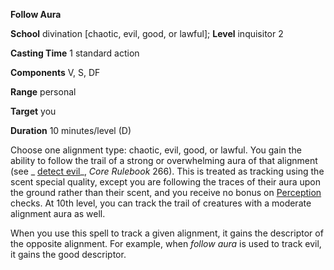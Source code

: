  **Follow Aura**

**School** divination [chaotic, evil, good, or lawful]; **Level** inquisitor 2

**Casting Time** 1 standard action

**Components** V, S, DF

**Range** personal

**Target** you

**Duration** 10 minutes/level (D)

Choose one alignment type: chaotic, evil, good, or lawful. You gain the ability to follow the trail of a strong or overwhelming aura of that alignment (see _ [detect evil](../../spells/detectEvil#_detect-evil)_, _Core Rulebook_ 266). This is treated as tracking using the scent special quality, except you are following the traces of their aura upon the ground rather than their scent, and you receive no bonus on [Perception](../../skills/perception#_perception) checks. At 10th level, you can track the trail of creatures with a moderate alignment aura as well.

When you use this spell to track a given alignment, it gains the descriptor of the opposite alignment. For example, when _follow aura_ is used to track evil, it gains the good descriptor.

